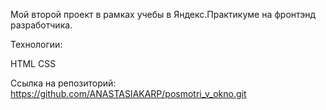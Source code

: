 Мой второй проект в рамках учебы в Яндекс.Практикуме на фронтэнд разработчика.

Технологии:

HTML
CSS

Ссылка на репозиторий:
https://github.com/ANASTASIAKARP/posmotri_v_okno.git